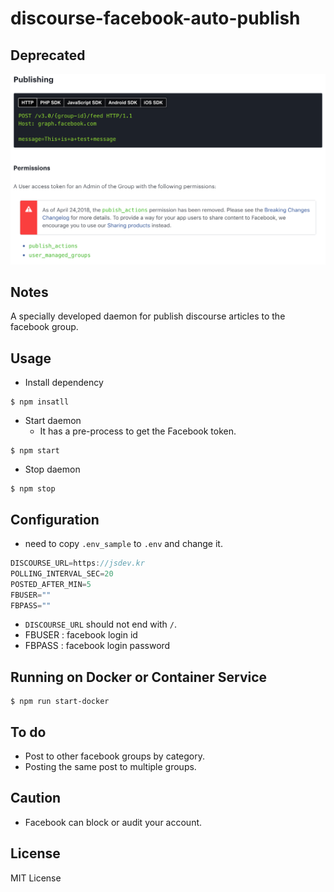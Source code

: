 discourse-facebook-auto-publish
===

## Deprecated

![](deprecated.png)

## Notes

A specially developed daemon for publish discourse articles to the facebook group.


## Usage

- Install dependency

```console
$ npm insatll
```

- Start daemon
	- It has a pre-process to get the Facebook token.

```console
$ npm start
```

- Stop daemon

```console
$ npm stop
```


## Configuration

- need to copy `.env_sample` to `.env` and change it.

```javascript
DISCOURSE_URL=https://jsdev.kr
POLLING_INTERVAL_SEC=20
POSTED_AFTER_MIN=5
FBUSER=""
FBPASS=""
```

- `DISCOURSE_URL` should not end with `/`.
- FBUSER : facebook login id
- FBPASS : facebook login password

## Running on Docker or Container Service

```console
$ npm run start-docker
```

## To do

- Post to other facebook groups by category.
- Posting the same post to multiple groups.


## Caution

- Facebook can block or audit your account.


## License

MIT License
